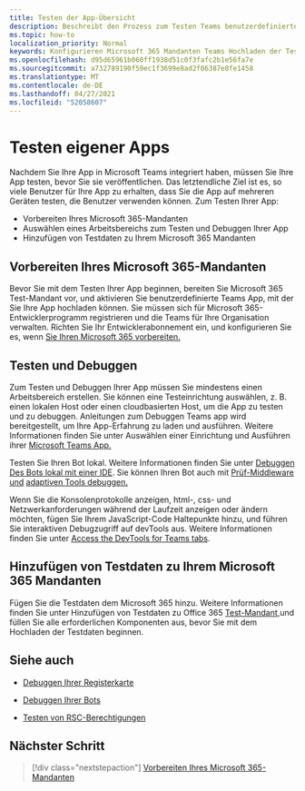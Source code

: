 ```yaml
---
title: Testen der App-Übersicht
description: Beschreibt den Prozess zum Testen Teams benutzerdefinierten Apps in Microsoft 365
ms.topic: how-to
localization_priority: Normal
keywords: Konfigurieren Microsoft 365 Mandanten Teams Hochladen der Test-App
ms.openlocfilehash: d95d65961b060ff1938d51c0f3fafc2b1e56fa7e
ms.sourcegitcommit: a732789190f59ec1f3699e8ad2f06387e8fe1458
ms.translationtype: MT
ms.contentlocale: de-DE
ms.lasthandoff: 04/27/2021
ms.locfileid: "52058607"
---
```

# <a name="test-your-app"></a>Testen eigener Apps

Nachdem Sie Ihre App in Microsoft Teams integriert haben, müssen Sie Ihre App testen, bevor Sie sie veröffentlichen. Das letztendliche Ziel ist es, so viele Benutzer für Ihre App zu erhalten, dass Sie die App auf mehreren Geräten testen, die Benutzer verwenden können. Zum Testen Ihrer App:

* Vorbereiten Ihres Microsoft 365-Mandanten
* Auswählen eines Arbeitsbereichs zum Testen und Debuggen Ihrer App
* Hinzufügen von Testdaten zu Ihrem Microsoft 365 Mandanten

## <a name="prepare-your-microsoft-365-tenant"></a>Vorbereiten Ihres Microsoft 365-Mandanten

Bevor Sie mit dem Testen Ihrer App beginnen, bereiten Sie Microsoft 365 Test-Mandant vor, und aktivieren Sie benutzerdefinierte Teams App, mit der Sie Ihre App hochladen können. Sie müssen sich für Microsoft 365-Entwicklerprogramm registrieren und die Teams für Ihre Organisation verwalten. Richten Sie Ihr Entwicklerabonnement ein, und konfigurieren Sie es, wenn [Sie Ihren Microsoft 365 vorbereiten.](~/concepts/build-and-test/prepare-your-o365-tenant.md)

## <a name="test-and-debug"></a>Testen und Debuggen

Zum Testen und Debuggen Ihrer App müssen Sie mindestens einen Arbeitsbereich erstellen. Sie können eine Testeinrichtung auswählen, z. B. einen lokalen Host oder einen cloudbasierten Host, um die App zu testen und zu debuggen. Anleitungen zum Debuggen Teams app wird bereitgestellt, um Ihre App-Erfahrung zu laden und ausführen. Weitere Informationen finden Sie unter Auswählen einer Einrichtung und Ausführen ihrer [Microsoft Teams App.](~/concepts/build-and-test/debug.md)

Testen Sie Ihren Bot lokal. Weitere Informationen finden Sie unter [Debuggen Des Bots lokal mit einer IDE](~/bots/how-to/debug/locally-with-an-ide.md). Sie können Ihren Bot auch mit [Prüf-Middleware und](/azure/bot-service/bot-service-debug-inspection-middleware?view=azure-bot-service-4.0&tabs=csharp&preserve-view=true) [adaptiven Tools debuggen.](/azure/bot-service/bot-service-debug-adaptive-tools?view=azure-bot-service-4.0&preserve-view=true) 

Wenn Sie die Konsolenprotokolle anzeigen, html-, css- und Netzwerkanforderungen während der Laufzeit anzeigen oder ändern möchten, fügen Sie Ihrem JavaScript-Code Haltepunkte hinzu, und führen Sie interaktiven Debugzugriff auf devTools aus. Weitere Informationen finden Sie unter [Access the DevTools for Teams tabs](~/tabs/how-to/developer-tools.md). 

## <a name="add-test-data-to-your-microsoft-365-tenant"></a>Hinzufügen von Testdaten zu Ihrem Microsoft 365 Mandanten

Fügen Sie die Testdaten dem Microsoft 365 hinzu. Weitere Informationen finden Sie unter Hinzufügen von Testdaten zu Office 365 [Test-Mandant,](~/concepts/build-and-test/test-data.md)und füllen Sie alle erforderlichen Komponenten aus, bevor Sie mit dem Hochladen der Testdaten beginnen.

## <a name="see-also"></a>Siehe auch

- [Debuggen Ihrer Registerkarte](~/tabs/how-to/developer-tools.md)
 
- [Debuggen Ihrer Bots](~/bots/how-to/debug/locally-with-an-ide.md)

- [Testen von RSC-Berechtigungen](~/graph-api/rsc/test-resource-specific-consent.md)

## <a name="next-step"></a>Nächster Schritt

> [!div class="nextstepaction"]
> [Vorbereiten Ihres Microsoft 365-Mandanten](~/concepts/build-and-test/prepare-your-o365-tenant.md)
